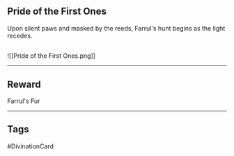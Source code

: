 ## Pride of the First Ones
Upon silent paws and masked by the reeds, 
Farrul's hunt begins as the light recedes.
## 
![[Pride of the First Ones.png]]

---
## Reward
Farrul's Fur

---
## Tags
#DivinationCard